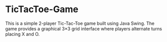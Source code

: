 # TicTacToe-Game
This is a simple 2-player Tic-Tac-Toe game built using Java Swing. The game provides a graphical 3×3 grid interface where players alternate turns placing X and O.
